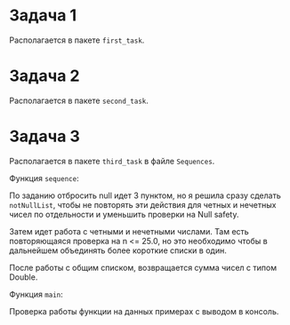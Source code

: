 # Задача 1
Располагается в пакете `first_task`.


# Задача 2
Располагается в пакете `second_task`.


# Задача 3
Располагается в пакете `third_task` в файле `Sequences`.

Функция `sequence`:

По заданию отбросить null идет 3 пунктом, но я решила сразу сделать `notNullList`,
чтобы не повторять эти действия для четных и нечетных чисел по отдельности и
уменьшить проверки на Null safety.

Затем идет работа с четными и нечетными числами. Там есть повторяющаяся проверка на n <= 25.0,
но это необходимо чтобы в дальнейшем объединять более короткие списки в один.

После работы с общим списком, возвращается сумма чисел с типом Double.

Функция `main`:

Проверка работы функции на данных примерах с выводом в консоль. 


